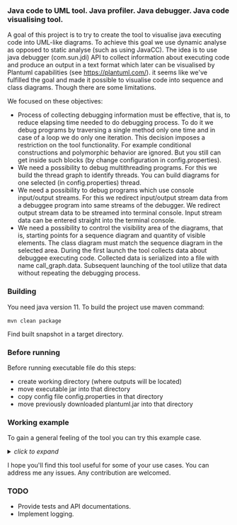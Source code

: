 
### Java code to UML tool. Java profiler. Java debugger. Java code visualising tool.

A goal of this project is to try to create the tool to visualise java executing code into UML-like diagrams. To achieve this goal we use dynamic analyse as opposed to static analyse (such as using JavaCC). The idea is to use java debugger (com.sun.jdi) API to collect information about executing code and produce an output in a text format which later can be visualised by Plantuml capabilities (see https://plantuml.com/). it seems like we've fulfilled the goal and made it possible to visualise code into sequence and class diagrams. Though there are some limitations.

We focused on these objectives:
- Process of collecting debugging information must be effective, that is, to reduce elapsing time needed to do debugging process. To do it we debug programs by traversing a single method only one time and in case of a loop we do only one iteration. This decision imposes a restriction on the tool functionality. For example conditional constructions and polymorphic behavior are ignored. But you still can get inside such blocks (by change configuration in config.properties). 
- We need a possibility to debug multithreading programs. For this we build the thread graph to identify threads. You can build diagrams for one selected (in config.properties) thread.
- We need a possibility to debug programs which use console input/output streams. For this we redirect input/output stream data from a debuggee program into same streams of the debugger. We redirect output stream data to be streamed into terminal console. Input stream data can be entered straight into the terminal console.
- We need a possibility to control the visibility area of the diagrams, that is, starting points for a sequence diagram and quantity of visible elements. The class diagram must match the sequence diagram in the selected area. During the first launch the tool collects data about debuggee executing code. Collected data is serialized into a file with name call_graph.data. Subsequent launching of the tool utilize that data without repeating the debugging process.


### Building

You need java version 11. To build the project use maven command:
```code
mvn clean package
```
Find built snapshot in a target directory.


### Before running

Before running executable file do this steps:
- create working directory (where outputs will be located)
- move executable jar into that directory
- copy config file config.properties in that directory
- move previously downloaded plantuml.jar into that directory


### Working example

To gain a general feeling of the tool you can try this example case.

<details>
  <summary><i>click to expand</i></summary>

In this example we try to explain base features. For simplicity, we'll be using junit example. For prerequisites, you need to look at https://github.com/junit-team/junit4/wiki/Getting-started

Do this steps:

- Do [before running](#before-running) steps.

- Edit config.properties and set parameters:
```code
startup.from.class=CalculatorTest
startup.from.method=void evaluatesExpression()
```
Edit <i>argument.options</i> parameter, so it points to a right classpath where junit libraries and example code are located.

- Move into working directory and use terminal to run commands:
```code
java -jar uml-0.0.1-SNAPSHOT-jar-with-dependencies.jar
```

- Output files class.txt and sequence.txt represents uml diagrams in plantuml text format. You can convert it to svg format using commands:
```code
java -jar plantuml.jar sequence.txt -tsvg
java -jar plantuml.jar class.txt -tsvg
```

- To acquire diagrams in convenient png format you need to use inkscape tool (installing separately) that can convert svg to png. Run commands:
```code
inkscape -z -e sequence.png -w 3518 -h 3294 -b '#ffffff' sequence.svg
inkscape -z -e class.png -w 2408 -h 1126 -b '#ffffff' class.svg
```
||
|----|
| :point_up: <i>There are tips for using inkscape. To change output image scale use option -w to set required width and -h to set required height. Original scale you can find in inkscape output text (look for text like </i>Area 0:0:2408:1126 exported to <i>).</i> |

<details>
  <summary>resulting diagrams (<i>click to expand</i>)</summary>
 
  ![alt text](https://github.com/enegade/uml/blob/main/docs/imgs/readme/sequence_1.png?raw=true)
  ![alt text](https://github.com/enegade/uml/blob/main/docs/imgs/readme/class_1.png?raw=true)
</details>

You can see thread map of running code. For that run
```code
java -jar plantuml.jar threads.txt -tsvg
inkscape -z -e threads.png -w 729 -h 94 -b '#ffffff' threads.svg
```
<details>
  <summary>resulting thread graph (<i>click to expand</i>)</summary>
  
  ![alt text](https://github.com/enegade/uml/blob/main/docs/imgs/readme/threads.png?raw=true)
</details>

Diagrams can be built for code running in a selected thread. By default, the main thread is selected. It is possible to select other thread by editing thread_creating_order parameter in config.properties.

Output file call_graph.data contains serialized call graph of the running code. In the first run the tool generates this file. In the subsequent runs the tool checks for the presence of this file and if so does not run debuggee program again. This file contains information that is collected during debugger process and used to build diagrams. Area visible on diagrams is limited by a configuration, so you can change displayed scope by editing *_types.json file.

To have ability to change visible area on the diagrams we use selectors that represented in json format. Using the selectors you can specify a type or a method. *_types.json contains a list of all types, information about which was collected during debugging process. The diagrams are built in specified way. The sequence diagram is built first. Then types and relations displayed on the sequence diagram are reflected on the class diagram. You can apply filters to types and methods. Existed filters are: **starting**, **trimming**, **hidden**, **suppressed**, **skipped**. If you apply a filter to a type it means that the filter is applied to all methods defined by the type.
**starting** - specify methods the sequence diagram is started from.
**trimming** - specify methods the sequence diagram is stopped on. These methods are rendered on the diagram in a red color. By default, the rendering depth is 5. You can change this behavior by editing config.properties.
**suppressed** - specify methods the sequence diagram is stopped on. These methods are rendered like simple operation. By default, all methods defined in String type are **suppressed**. If within visible part of the sequence diagram an object is created and this object has not calls from or to, then **suppressed** filter is applied to constructor of this object. The types which is pointed by this filter are not rendered on the class diagram. By default, Object type is not rendered on the class diagram.
**hidden** - specify methods which are not rendered on the diagrams.
**skipped** - specify methods which are not rendered on the diagrams. But transitive methods which are called inside will be rendered.

For example, you can edit the diagram from the previous steps:
- Find a type selector named <i>java.lang.ClassLoader</i>.
- Find a method named <i>java.lang.Class loadClass(java.lang.String)</i>.
- Change the **hidden** parameter of this method to <i>true</i>.
- Do the steps to obtain diagrams:
```code
java -jar uml-0.0.1-SNAPSHOT-jar-with-dependencies.jar
java -jar plantuml.jar sequence.txt -tsvg
java -jar plantuml.jar class.txt -tsvg
inkscape -z -e sequence.png -w 1809 -h 1321 -b '#ffffff' sequence.svg
inkscape -z -e class.png -w 759 -h 801 -b '#ffffff' class.svg
```


<details>
  <summary>resulting diagrams (<i>click to expand</i>)</summary>
  
  ![alt text](https://github.com/enegade/uml/blob/main/docs/imgs/readme/sequence_2.png?raw=true)
  ![alt text](https://github.com/enegade/uml/blob/main/docs/imgs/readme/class_2.png?raw=true)
</details>

Besides **loop** constructions you can use **alt** constructions:
- Find a type selector named <i>java.lang.Integer</i>.
- Find a method named <i>int parseInt(java.lang.String, int)</i>.
- Add condition selector to the <i>conditions</i>:
```code
          {
            "conditionType": "ALT",
            "title": "if (len > 0) {",
            "startLine": 632,
            "endLine": 660,
            "components": []
          }
```
- Do the steps to obtain diagrams.

<details>
  <summary>resulting diagrams (<i>click to expand</i>)</summary>
  
  ![alt text](https://github.com/enegade/uml/blob/main/docs/imgs/readme/sequence_3.png?raw=true)
</details>

You can hide several method calls from a particular method by using the **hiding** construction. Place it into <i>hidingConditions</i> selector:
- Find a type selector named <i>CalculatorTest</i>.
- Find a method named <i>void evaluatesExpression()</i>.
- Add **hiding** selector to the <i>hidingConditions</i>:
```code
          {
            "conditionType": "HIDING",
            "title": "",
            "startLine": 7,
            "endLine": 7,
            "components": []
          }
```
- Do the steps to obtain diagrams.

<details>
  <summary>resulting diagrams (<i>click to expand</i>)</summary>
  
  ![alt text](https://github.com/enegade/uml/blob/main/docs/imgs/readme/sequence_4.png?raw=true)
</details>

</details>


I hope you'll find this tool useful for some of your use cases. You can address me any issues. Any contribution are welcomed.

### TODO

- Provide tests and API documentations.
- Implement logging.
